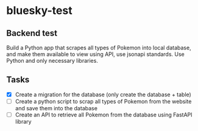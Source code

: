 # bluesky-test

## Backend test

Build a Python app that scrapes all types of Pokemon into local database, and make them available to view using API, use jsonapi standards. Use Python and only necessary libraries.

## Tasks

- [x] Create a migration for the database (only create the database + table)
- [ ] Create a python script to scrap all types of Pokemon from the website and save them into the database
- [ ] Create an API to retrieve all Pokemon from the database using FastAPI library
